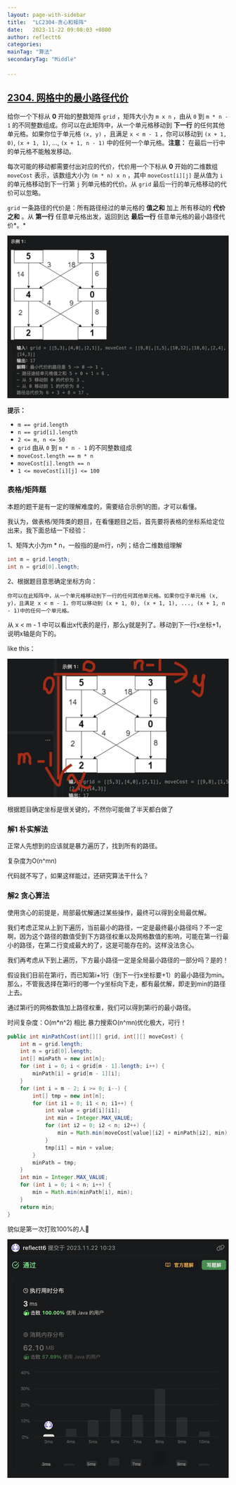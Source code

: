 ```yaml
---
layout: page-with-sidebar
title:  "LC2304-贪心和矩阵"
date:   2023-11-22 09:08:03 +0800
author: reflectt6
categories: 
mainTag: "算法"
secondaryTag: "Middle"

---
```


## [2304. 网格中的最小路径代价](https://leetcode.cn/problems/minimum-path-cost-in-a-grid/)

给你一个下标从 **0** 开始的整数矩阵 `grid` ，矩阵大小为 `m x n` ，由从 `0` 到 `m * n - 1` 的不同整数组成。你可以在此矩阵中，从一个单元格移动到 **下一行** 的任何其他单元格。如果你位于单元格 `(x, y)` ，且满足 `x < m - 1` ，你可以移动到 `(x + 1, 0)`, `(x + 1, 1)`, ..., `(x + 1, n - 1)` 中的任何一个单元格。**注意：** 在最后一行中的单元格不能触发移动。

每次可能的移动都需要付出对应的代价，代价用一个下标从 **0** 开始的二维数组 `moveCost` 表示，该数组大小为 `(m * n) x n` ，其中 `moveCost[i][j]` 是从值为 `i` 的单元格移动到下一行第 `j` 列单元格的代价。从 `grid` 最后一行的单元格移动的代价可以忽略。

`grid` 一条路径的代价是：所有路径经过的单元格的 **值之和** 加上 所有移动的 **代价之和** 。从 **第一行** 任意单元格出发，返回到达 **最后一行** 任意单元格的最小路径代价*。*

![image-20231122103054228](/assets/images/2023-11-22-LC2304-贪心和矩阵//image-20231122103054228.png)

**提示：**

- `m == grid.length`
- `n == grid[i].length`
- `2 <= m, n <= 50`
- `grid` 由从 `0` 到 `m * n - 1` 的不同整数组成
- `moveCost.length == m * n`
- `moveCost[i].length == n`
- `1 <= moveCost[i][j] <= 100`

### 表格/矩阵题

本题的题干是有一定的理解难度的，需要结合示例1的图，才可以看懂。

我认为，做表格/矩阵类的题目，在看懂题目之后，首先要将表格的坐标系给定位出来，我下面总结一下经验：

1、矩阵大小为m * n，一般指的是m行，n列；结合二维数组理解

```java
int m = grid.length;
int n = grid[0].length;
```

2、根据题目意思确定坐标方向：

`你可以在此矩阵中，从一个单元格移动到下一行的任何其他单元格。如果你位于单元格 (x, y)，且满足 x < m - 1，你可以移动到 (x + 1, 0), (x + 1, 1), ..., (x + 1, n - 1)中的任何一个单元格。`

从 x < m - 1 中可以看出x代表的是行，那么y就是列了。移动到下一行x坐标+1，说明x轴是向下的。

like this：

![image-20231122104410144](/assets/images/2023-11-22-LC2304-贪心和矩阵//image-20231122104410144.png)

根据题目确定坐标是很关键的，不然你可能做了半天都白做了



### 解1 朴实解法

正常人先想到的应该就是暴力遍历了，找到所有的路径。

复杂度为O(n^mn)

代码就不写了，如果这样能过，还研究算法干什么？



### 解2 贪心算法

使用贪心的前提是，局部最优解通过某些操作，最终可以得到全局最优解。

我们考虑正常从上到下遍历，当前最小的路径，一定是最终最小路径吗？不一定啊，因为这个路径的数值受到下方路径权重以及网格数值的影响，可能在第一行最小的路径，在第二行变成最大的了，这是可能存在的。这样没法贪心。

我们再考虑从下到上遍历，下方最小路径一定是全局最小路径的一部分吗？是的！

假设我们目前在第i行，而已知第i+1行（到下一行x坐标要+1）的最小路径为min。那么，不管我选择在第i行的哪一个y坐标向下走，都有最优解，即走到min的路径上去。

通过第i行的网格数值加上路径权重，我们可以得到第i行的最小路径。

时间复杂度：O(m*n^2) 相比 暴力搜索O(n^mn)优化极大，可行！

```java
public int minPathCost(int[][] grid, int[][] moveCost) {
    int m = grid.length;
    int n = grid[0].length;
    int[] minPath = new int[n];
    for (int i = 0; i < grid[m - 1].length; i++) {
        minPath[i] = grid[m - 1][i];
    }
    for (int i = m - 2; i >= 0; i--) {
        int[] tmp = new int[n];
        for (int i1 = 0; i1 < n; i1++) {
            int value = grid[i][i1];
            int min = Integer.MAX_VALUE;
            for (int i2 = 0; i2 < n; i2++) {
                min = Math.min(moveCost[value][i2] + minPath[i2], min);
            }
            tmp[i1] = min + value;
        }
        minPath = tmp;
    }
    int min = Integer.MAX_VALUE;
    for (int i = 0; i < n; i++) {
        min = Math.min(minPath[i], min);
    }
    return min;
}
```

貌似是第一次打败100%的人🤏

![image-20231122110137092](/assets/images/2023-11-22-LC2304-贪心和矩阵//image-20231122110137092.png)
